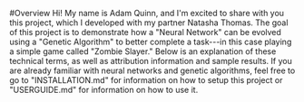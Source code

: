 
#Overview
  Hi! My name is Adam Quinn, and I'm excited to share with you this project, which I developed with my partner Natasha Thomas. The goal of this project is to demonstrate how a "Neural Network" can be evolved using a "Genetic Algorithm" to better complete a task---in this case playing a simple game called "Zombie Slayer." Below is an explanation of these technical terms, as well as attribution information and sample results. If you are already familiar with neural networks and genetic algorithms, feel free to go to "INSTALLATION.md" for information on how to setup this project or "USERGUIDE.md" for information on how to use it.
